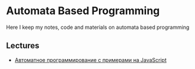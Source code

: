 # Automata Based Programming
Here I keep my notes, code and materials on automata based programming

## Lectures 

- [Автоматное программирование c примерами на JavaScript](https://youtu.be/mxz7_zcip0c)
